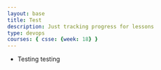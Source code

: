 ```yaml
---
layout: base
title: Test
description: Just tracking progress for lessons
type: devops
courses: { csse: {week: 18} }
---
```


- Testing testing